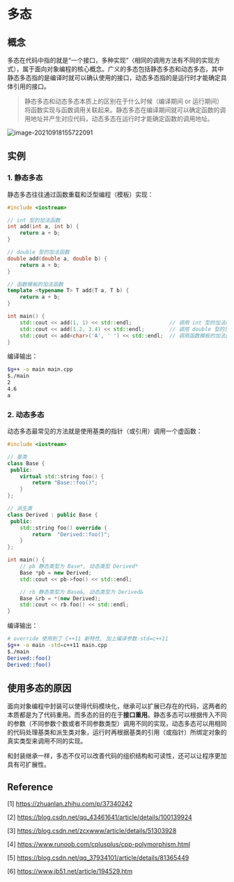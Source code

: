 # 多态

## 概念

多态在代码中指的就是“一个接口，多种实现”（相同的调用方法有不同的实现方式），属于面向对象编程的核心概念。广义的多态包括静态多态和动态多态，其中静态多态指的是编译时就可以确认使用的接口，动态多态指的是运行时才能确定具体引用的接口。

> 静态多态和动态多态本质上的区别在于什么时候（编译期间 or 运行期间）将函数实现与函数调用关联起来。静态多态在编译期间就可以确定函数的调用地址并产生对应代码，动态多态在运行时才能确定函数的调用地址。

![image-20210918155722091](image/image-20210918155722091.png)

## 实例

### 1. 静态多态

静态多态往往通过函数重载和泛型编程（模板）实现：

```c++
#include <iostream>

// int 型的加法函数
int add(int a, int b) {
    return a + b;
}

// double 型的加法函数
double add(double a, double b) {
    return a + b;
}

// 函数模板的加法函数
template <typename T> T add(T a, T b) {
    return a + b;
}

int main() {
    std::cout << add(1, 1) << std::endl;            // 调用 int 型的加法函数
    std::cout << add(1.2, 3.4) << std::endl;        // 调用 double 型的加法函数
    std::cout << add<char>('A', ' ') << std::endl;  // 调用函数模板的加法函数, 输出小写字母 a
}
```

编译输出：

```bash
$g++ -o main main.cpp
$./main 
2
4.6
a
```

### 2. 动态多态

动态多态最常见的方法就是使用基类的指针（或引用）调用一个虚函数：

```c++
#include <iostream>

// 基类
class Base {
 public:
    virtual std::string foo() {
        return "Base::foo()";
    }
};

// 派生类
class Derived : public Base {
 public:
    std::string foo() override {
        return  "Derived::foo()";
    }
};

int main() {
    // pb 静态类型为 Base*, 动态类型 Derived*
    Base *pb = new Derived;
    std::cout << pb->foo() << std::endl;

    // rb 静态类型为 Base&, 动态类型为 Derived&
    Base &rb = *(new Derived);
    std::cout << rb.foo() << std::endl;
}
```

编译输出：

```bash
# override 使用到了 C++11 新特性, 加上编译参数-std=c++11
$g++ -o main -std=c++11 main.cpp
$./main 
Derived::foo()
Derived::foo()
```

## 使用多态的原因

面向对象编程中封装可以使得代码模块化，继承可以扩展已存在的代码，这两者的本质都是为了代码重用。而多态的目的在于**接口重用**。静态多态可以根据传入不同的参数（不同参数个数或者不同参数类型）调用不同的实现，动态多态可以用相同的代码处理基类和派生类对象，运行时再根据基类的引用（或指针）所绑定对象的真实类型来调用不同的实现。

和封装继承一样，多态不仅可以改善代码的组织结构和可读性，还可以让程序更加具有可扩展性。

## Reference

[1] <https://zhuanlan.zhihu.com/p/37340242>

[2] <https://blog.csdn.net/qq_43461641/article/details/100139924>

[3] <https://blog.csdn.net/zcxwww/article/details/51303928>

[4] <https://www.runoob.com/cplusplus/cpp-polymorphism.html>

[5] <https://blog.csdn.net/qq_37934101/article/details/81365449>

[6] <https://www.jb51.net/article/194529.htm>
